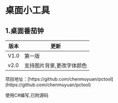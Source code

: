 # 桌面小工具
## 1.桌面番茄钟

 版本 | 更新 
----- |  ------
 V1.0 | 第一版 
v2.0 | 支持图片背景,更改字体颜色

<p>项目地址：[https://github.com/chenmuyuan/pctool](https://github.com/chenmuyuan/pctool)<p>
<p>使用C#编写,已附源码<p>
